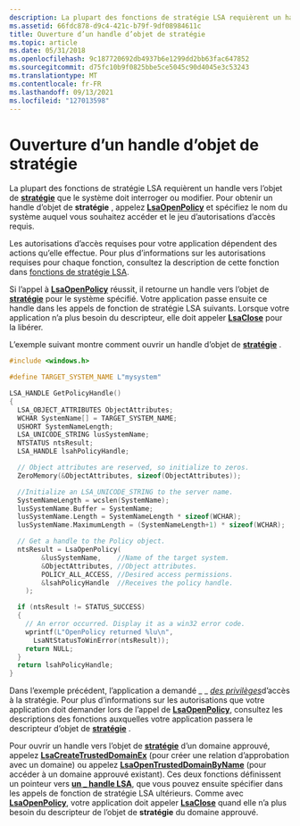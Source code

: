 ```yaml
---
description: La plupart des fonctions de stratégie LSA requièrent un handle vers l’objet de stratégie que le système doit interroger ou modifier. Pour obtenir un handle d’objet de stratégie, appelez LsaOpenPolicy et spécifiez le nom du système auquel vous souhaitez accéder et le jeu d’autorisations d’accès requis.
ms.assetid: 66fdc878-d9c4-421c-b79f-9df08984611c
title: Ouverture d’un handle d’objet de stratégie
ms.topic: article
ms.date: 05/31/2018
ms.openlocfilehash: 9c187720692db4937b6e1299dd2bb63fac647852
ms.sourcegitcommit: d75fc10b9f0825bbe5ce5045c90d4045e3c53243
ms.translationtype: MT
ms.contentlocale: fr-FR
ms.lasthandoff: 09/13/2021
ms.locfileid: "127013598"
---
```

# <a name="opening-a-policy-object-handle"></a>Ouverture d’un handle d’objet de stratégie

La plupart des fonctions de stratégie LSA requièrent un handle vers l’objet de [**stratégie**](policy-object.md) que le système doit interroger ou modifier. Pour obtenir un handle d’objet de **stratégie** , appelez [**LsaOpenPolicy**](/windows/desktop/api/ntsecapi/nf-ntsecapi-lsaopenpolicy) et spécifiez le nom du système auquel vous souhaitez accéder et le jeu d’autorisations d’accès requis.

Les autorisations d’accès requises pour votre application dépendent des actions qu’elle effectue. Pour plus d’informations sur les autorisations requises pour chaque fonction, consultez la description de cette fonction dans [fonctions de stratégie LSA](management-functions.md).

Si l’appel à [**LsaOpenPolicy**](/windows/desktop/api/ntsecapi/nf-ntsecapi-lsaopenpolicy) réussit, il retourne un handle vers l’objet de [**stratégie**](policy-object.md) pour le système spécifié. Votre application passe ensuite ce handle dans les appels de fonction de stratégie LSA suivants. Lorsque votre application n’a plus besoin du descripteur, elle doit appeler [**LsaClose**](/windows/desktop/api/Ntsecapi/nf-ntsecapi-lsaclose) pour la libérer.

L’exemple suivant montre comment ouvrir un handle d’objet de [**stratégie**](policy-object.md) .


```C++
#include <windows.h>

#define TARGET_SYSTEM_NAME L"mysystem"

LSA_HANDLE GetPolicyHandle()
{
  LSA_OBJECT_ATTRIBUTES ObjectAttributes;
  WCHAR SystemName[] = TARGET_SYSTEM_NAME;
  USHORT SystemNameLength;
  LSA_UNICODE_STRING lusSystemName;
  NTSTATUS ntsResult;
  LSA_HANDLE lsahPolicyHandle;

  // Object attributes are reserved, so initialize to zeros.
  ZeroMemory(&ObjectAttributes, sizeof(ObjectAttributes));

  //Initialize an LSA_UNICODE_STRING to the server name.
  SystemNameLength = wcslen(SystemName);
  lusSystemName.Buffer = SystemName;
  lusSystemName.Length = SystemNameLength * sizeof(WCHAR);
  lusSystemName.MaximumLength = (SystemNameLength+1) * sizeof(WCHAR);

  // Get a handle to the Policy object.
  ntsResult = LsaOpenPolicy(
        &lusSystemName,    //Name of the target system.
        &ObjectAttributes, //Object attributes.
        POLICY_ALL_ACCESS, //Desired access permissions.
        &lsahPolicyHandle  //Receives the policy handle.
    );

  if (ntsResult != STATUS_SUCCESS)
  {
    // An error occurred. Display it as a win32 error code.
    wprintf(L"OpenPolicy returned %lu\n",
      LsaNtStatusToWinError(ntsResult));
    return NULL;
  } 
  return lsahPolicyHandle;
}
```



Dans l’exemple précédent, l’application a demandé \_ \_ [*des privilèges*](/windows/desktop/SecGloss/p-gly)d’accès à la stratégie. Pour plus d’informations sur les autorisations que votre application doit demander lors de l’appel de [**LsaOpenPolicy**](/windows/desktop/api/ntsecapi/nf-ntsecapi-lsaopenpolicy), consultez les descriptions des fonctions auxquelles votre application passera le descripteur d’objet de [**stratégie**](policy-object.md) .

Pour ouvrir un handle vers l’objet de [**stratégie**](policy-object.md) d’un domaine approuvé, appelez [**LsaCreateTrustedDomainEx**](/windows/desktop/api/Ntsecapi/nf-ntsecapi-lsacreatetrusteddomainex) (pour créer une relation d’approbation avec un domaine) ou appelez [**LsaOpenTrustedDomainByName**](/windows/desktop/api/Ntsecapi/nf-ntsecapi-lsaopentrusteddomainbyname) (pour accéder à un domaine approuvé existant). Ces deux fonctions définissent un pointeur vers [**un \_ handle LSA**](lsa-handle.md), que vous pouvez ensuite spécifier dans les appels de fonction de stratégie LSA ultérieurs. Comme avec [**LsaOpenPolicy**](/windows/desktop/api/ntsecapi/nf-ntsecapi-lsaopenpolicy), votre application doit appeler [**LsaClose**](/windows/desktop/api/Ntsecapi/nf-ntsecapi-lsaclose) quand elle n’a plus besoin du descripteur de l’objet de **stratégie** du domaine approuvé.

 

 
